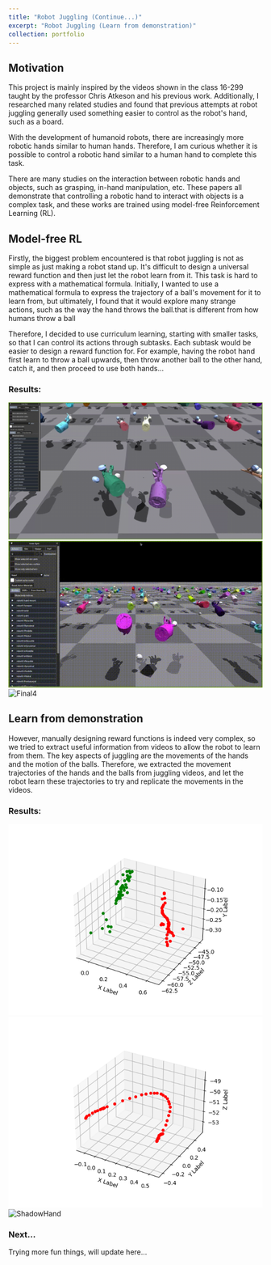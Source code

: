 ```yaml
---
title: "Robot Juggling (Continue...)"
excerpt: "Robot Juggling (Learn from demonstration)"
collection: portfolio
---
```

## Motivation

This project is mainly inspired by the videos shown in the class 16-299 taught by the professor Chris Atkeson and his previous work. Additionally, I researched many related studies and found that previous attempts at robot juggling generally used something easier to control as the robot's hand, such as a board.

With the development of humanoid robots, there are increasingly more robotic hands similar to human hands. Therefore, I am curious whether it is possible to control a robotic hand similar to a human hand to complete this task.

There are many studies on the interaction between robotic hands and objects, such as grasping, in-hand manipulation, etc. These papers all demonstrate that controlling a robotic hand to interact with objects is a complex task, and these works are trained using model-free Reinforcement Learning (RL).



## Model-free RL

Firstly, the biggest problem encountered is that robot juggling is not as simple as just making a robot stand up. It's difficult to design a universal reward function and then just let the robot learn from it. This task is hard to express with a mathematical formula. Initially, I wanted to use a mathematical formula to express the trajectory of a ball's movement for it to learn from, but ultimately, I found that it would explore many strange actions, such as the way the hand throws the ball.that is different from how humans throw a ball

Therefore, I decided to use curriculum learning, starting with smaller tasks, so that I can control its actions through subtasks. Each subtask would be easier to design a reward function for. For example, having the robot hand first learn to throw a ball upwards, then throw another ball to the other hand, catch it, and then proceed to use both hands...

### Results:

![Final1](/images/portfolio/juggling/final_1.gif)
![Final3](/images/portfolio/juggling/final_3.gif)
![Final4](/images/portfolio/juggling/final_4.gif)


## Learn from demonstration

However, manually designing reward functions is indeed very complex, so we tried to extract useful information from videos to allow the robot to learn from them. The key aspects of juggling are the movements of the hands and the motion of the balls. Therefore, we extracted the movement trajectories of the hands and the balls from juggling videos, and let the robot learn these trajectories to try and replicate the movements in the videos.

### Results:
![hand](/images/portfolio/juggling/3d_plot.png)
![ball](/images/portfolio/juggling/ball_trajactory.png)
![ShadowHand](/images/portfolio/juggling/shadowhand.gif)

### Next...

Trying more fun things, will update here...

